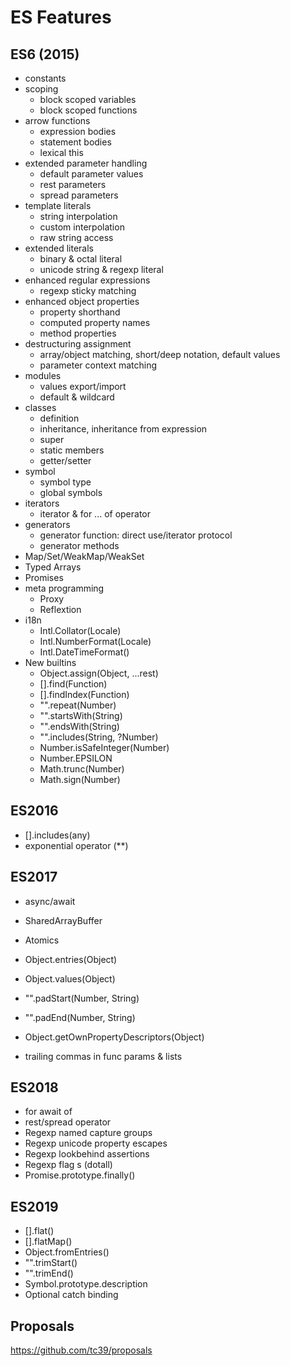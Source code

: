 # ES Features

## ES6 (2015)
+ constants
+ scoping
    + block scoped variables
    + block scoped functions
+ arrow functions
    + expression bodies
    + statement bodies
    + lexical this
+ extended parameter handling
    + default parameter values
    + rest parameters
    + spread parameters
+ template literals
    + string interpolation
    + custom interpolation
    + raw string access
+ extended literals
    + binary & octal literal
    + unicode string & regexp literal
+ enhanced regular expressions
    + regexp sticky matching
+ enhanced object properties
    + property shorthand
    + computed property names
    + method properties
+ destructuring assignment
    + array/object matching, short/deep notation, default values
    + parameter context matching
+ modules
    + values export/import
    + default & wildcard
+ classes
    + definition
    + inheritance, inheritance from expression
    + super
    + static members
    + getter/setter
+ symbol
    + symbol type
    + global symbols
+ iterators
    + iterator & for ... of operator
+ generators
    + generator function: direct use/iterator protocol
    + generator methods
+ Map/Set/WeakMap/WeakSet
+ Typed Arrays
+ Promises
+ meta programming
    + Proxy
    + Reflextion
+ i18n
    + Intl.Collator(Locale)
    + Intl.NumberFormat(Locale)
    + Intl.DateTimeFormat()
+ New builtins
    + Object.assign(Object, ...rest)
    + [].find(Function)
    + [].findIndex(Function)
    + "".repeat(Number)
    + "".startsWith(String)
    + "".endsWith(String)
    + "".includes(String, ?Number)
    + Number.isSafeInteger(Number)
    + Number.EPSILON
    + Math.trunc(Number)
    + Math.sign(Number)
## ES2016

+ [].includes(any)
+ exponential operator (**)

## ES2017
+ async/await
+ SharedArrayBuffer
+ Atomics

+ Object.entries(Object)
+ Object.values(Object)
+ "".padStart(Number, String)
+ "".padEnd(Number, String)
+ Object.getOwnPropertyDescriptors(Object)

+ trailing commas in func params & lists

## ES2018
+ for await of
+ rest/spread operator
+ Regexp named capture groups
+ Regexp unicode property escapes
+ Regexp lookbehind assertions
+ Regexp flag s (dotall)
+ Promise.prototype.finally()

## ES2019
+ [].flat()
+ [].flatMap()
+ Object.fromEntries()
+ "".trimStart()
+ "".trimEnd()
+ Symbol.prototype.description
+ Optional catch binding

## Proposals

https://github.com/tc39/proposals